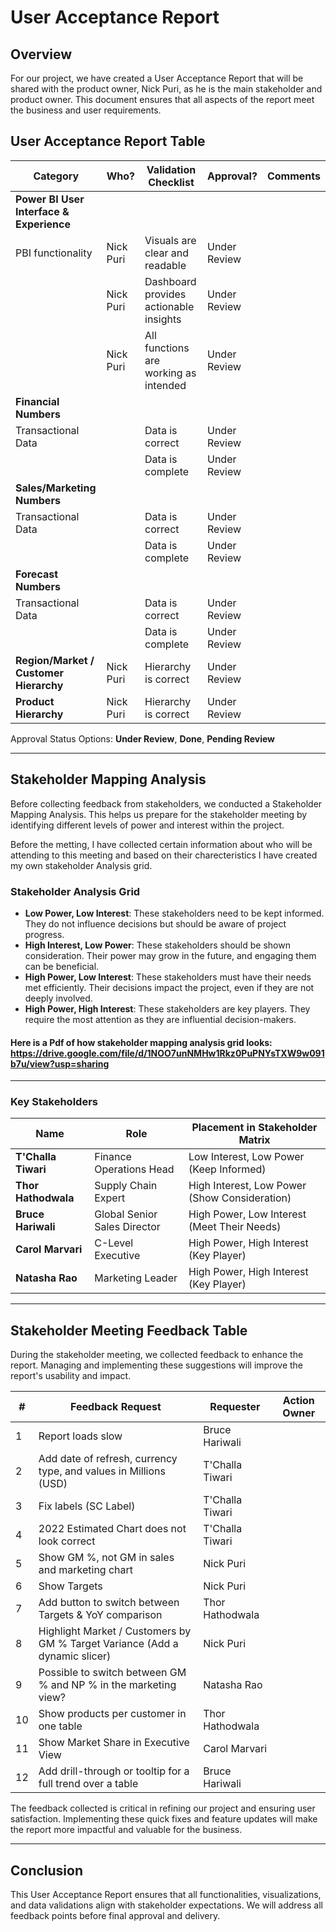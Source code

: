 # User Acceptance Report

## Overview
For our project, we have created a User Acceptance Report that will be shared with the product owner, Nick Puri, as he is the main stakeholder and product owner. This document ensures that all aspects of the report meet the business and user requirements.

## User Acceptance Report Table
| Category                                      | Who?      | Validation Checklist                         | Approval?      | Comments |
|-----------------------------------------------|----------|--------------------------------------------|---------------|----------|
| **Power BI User Interface & Experience**      |          |                                            |               |          |
| PBI functionality                             | Nick Puri | Visuals are clear and readable             | Under Review  |          |
|                                               | Nick Puri | Dashboard provides actionable insights      | Under Review  |          |
|                                               | Nick Puri | All functions are working as intended      | Under Review  |          |
| **Financial Numbers**                         |          |                                            |               |          |
| Transactional Data                            |          | Data is correct                            | Under Review  |          |
|                                               |          | Data is complete                           | Under Review  |          |
| **Sales/Marketing Numbers**                   |          |                                            |               |          |
| Transactional Data                            |          | Data is correct                            | Under Review  |          |
|                                               |          | Data is complete                           | Under Review  |          |
| **Forecast Numbers**                          |          |                                            |               |          |
| Transactional Data                            |          | Data is correct                            | Under Review  |          |
|                                               |          | Data is complete                           | Under Review  |          |
| **Region/Market / Customer Hierarchy**        | Nick Puri | Hierarchy is correct                       | Under Review  |          |
| **Product Hierarchy**                         | Nick Puri | Hierarchy is correct                       | Under Review  |          |

Approval Status Options: **Under Review**, **Done**, **Pending Review**

---

## Stakeholder Mapping Analysis
Before collecting feedback from stakeholders, we conducted a Stakeholder Mapping Analysis. This helps us prepare for the stakeholder meeting by identifying different levels of power and interest within the project.

Before the metting, I have collected certain information about who will be attending to this meeting and based on their charecteristics I have created my own stakeholder Analysis grid.

### Stakeholder Analysis Grid
- **Low Power, Low Interest**: These stakeholders need to be kept informed. They do not influence decisions but should be aware of project progress.
- **High Interest, Low Power**: These stakeholders should be shown consideration. Their power may grow in the future, and engaging them can be beneficial.
- **High Power, Low Interest**: These stakeholders must have their needs met efficiently. Their decisions impact the project, even if they are not deeply involved.
- **High Power, High Interest**: These stakeholders are key players. They require the most attention as they are influential decision-makers.

#### Here is a Pdf of how stakeholder mapping analysis grid looks: https://drive.google.com/file/d/1NOO7unNMHw1Rkz0PuPNYsTXW9w091b7u/view?usp=sharing
---
### Key Stakeholders
| Name                | Role                                      | Placement in Stakeholder Matrix             |
|---------------------|-----------------------------------------|---------------------------------------------|
| **T'Challa Tiwari** | Finance Operations Head                 | Low Interest, Low Power (Keep Informed)    |
| **Thor Hathodwala** | Supply Chain Expert                     | High Interest, Low Power (Show Consideration) |
| **Bruce Hariwali**  | Global Senior Sales Director            | High Power, Low Interest (Meet Their Needs) |
| **Carol Marvari**   | C-Level Executive                       | High Power, High Interest (Key Player)      |
| **Natasha Rao**     | Marketing Leader                        | High Power, High Interest (Key Player)      |

---

## Stakeholder Meeting Feedback Table
During the stakeholder meeting, we collected feedback to enhance the report. Managing and implementing these suggestions will improve the report's usability and impact.

| #  | Feedback Request                                 | Requester         | Action Owner |
|----|------------------------------------------------|-------------------|--------------|
| 1  | Report loads slow                              | Bruce Hariwali    |              |
| 2  | Add date of refresh, currency type, and values in Millions (USD) | T'Challa Tiwari  |              |
| 3  | Fix labels (SC Label)                          | T'Challa Tiwari  |              |
| 4  | 2022 Estimated Chart does not look correct    | T'Challa Tiwari  |              |
| 5  | Show GM %, not GM in sales and marketing chart | Nick Puri       |              |
| 6  | Show Targets                                  | Nick Puri       |              |
| 7  | Add button to switch between Targets & YoY comparison | Thor Hathodwala |              |
| 8  | Highlight Market / Customers by GM % Target Variance (Add a dynamic slicer) | Nick Puri | |
| 9  | Possible to switch between GM % and NP % in the marketing view? | Natasha Rao | |
| 10 | Show products per customer in one table      | Thor Hathodwala | |
| 11 | Show Market Share in Executive View          | Carol Marvari   | |
| 12 | Add drill-through or tooltip for a full trend over a table | Bruce Hariwali | |

The feedback collected is critical in refining our project and ensuring user satisfaction. Implementing these quick fixes and feature updates will make the report more impactful and valuable for the business.

---

## Conclusion
This User Acceptance Report ensures that all functionalities, visualizations, and data validations align with stakeholder expectations. We will address all feedback points before final approval and delivery.


